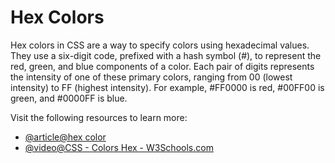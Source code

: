 # Hex Colors

Hex colors in CSS are a way to specify colors using hexadecimal values. They use a six-digit code, prefixed with a hash symbol (#), to represent the red, green, and blue components of a color. Each pair of digits represents the intensity of one of these primary colors, ranging from 00 (lowest intensity) to FF (highest intensity). For example, #FF0000 is red, #00FF00 is green, and #0000FF is blue.

Visit the following resources to learn more:

- [@article@hex color](https://developer.mozilla.org/en-US/docs/Web/CSS/hex-color)
- [@video@CSS - Colors Hex - W3Schools.com](https://www.youtube.com/watch?v=LLmCr_201GU)